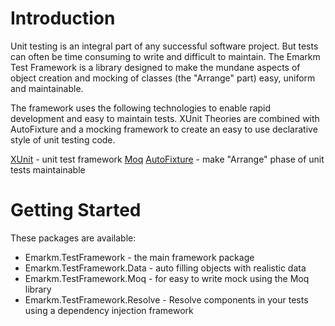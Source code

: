 # Introduction

Unit testing is an integral part of any successful software project.  But tests can often be time consuming to write and difficult to maintain.  The Emarkm Test Framework is a library designed to make the mundane aspects of object creation and mocking of classes (the "Arrange" part) easy, uniform and maintainable.

The framework uses the following technologies to enable rapid development and easy to maintain tests.  XUnit Theories are combined with AutoFixture and a mocking framework to create an easy to use declarative style of unit testing code.

[XUnit](https://xunit.github.io/) - unit test framework 
[Moq](https://github.com/moq/moq4)
[AutoFixture](https://github.com/AutoFixture/AutoFixture) - make "Arrange" phase of unit tests maintainable

# Getting Started
These packages are available:
- Emarkm.TestFramework - the main framework package
- Emarkm.TestFramework.Data - auto filling objects with realistic data
- Emarkm.TestFramework.Moq - for easy to write mock using the Moq library
- Emarkm.TestFramework.Resolve - Resolve components in your tests using a dependency injection framework
